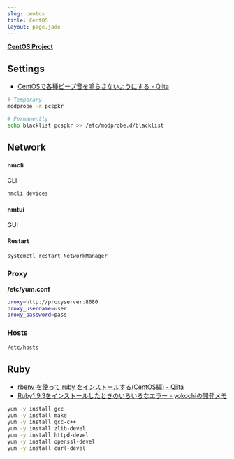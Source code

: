 ```yaml
---
slug: centos
title: CentOS
layout: page.jade
---
```


__[CentOS Project](http://www.centos.org/)__


## Settings
- [CentOSで各種ビープ音を鳴らさないようにする - Qiita](http://qiita.com/kataring/items/f3f8dda51c671c4df2e4)

```bash
# Temporary
modprobe -r pcspkr

# Permanently
echo blacklist pcspkr >> /etc/modprobe.d/blacklist
```

## Network

#### nmcli
CLI
```bash
nmcli devices
```

#### nmtui
GUI

#### Restart
```bash
systemctl restart NetworkManager
```

### Proxy
__/etc/yum.conf__
```bash
proxy=http://proxyserver:8080
proxy_username=user
proxy_password=pass
```

### Hosts
```bash
/etc/hosts
```


## Ruby

- [rbenv を使って ruby をインストールする(CentOS編) - Qiita](http://qiita.com/inouet/items/478f4228dbbcd442bfe8)
- [Ruby1.9.3をインストールしたときのいろいろなエラー - yokochiの開発メモ](http://d.hatena.ne.jp/the_yokochi/20111127/1322382198)

```bash
yum -y install gcc
yum -y install make
yum -y install gcc-c++
yum -y install zlib-devel
yum -y install httpd-devel
yum -y install openssl-devel
yum -y install curl-devel
```
